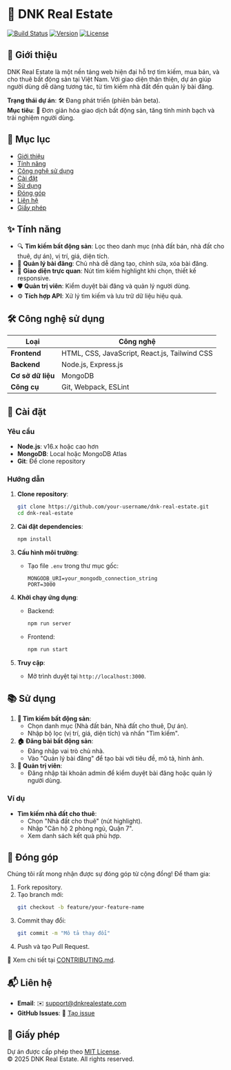 # 🏡 DNK Real Estate

[![Build Status](https://img.shields.io/badge/build-passing-brightgreen)](https://github.com/your-username/dnk-real-estate)
[![Version](https://img.shields.io/badge/version-1.0.0-blue)](https://github.com/your-username/dnk-real-estate/releases)
[![License](https://img.shields.io/badge/license-MIT-green)](LICENSE)

## 📖 Giới thiệu
DNK Real Estate là một nền tảng web hiện đại hỗ trợ tìm kiếm, mua bán, và cho thuê bất động sản tại Việt Nam. Với giao diện thân thiện, dự án giúp người dùng dễ dàng tương tác, từ tìm kiếm nhà đất đến quản lý bài đăng.  

**Trạng thái dự án**: 🛠 Đang phát triển (phiên bản beta).  
**Mục tiêu**: 🌟 Đơn giản hóa giao dịch bất động sản, tăng tính minh bạch và trải nghiệm người dùng.

## 📑 Mục lục
- [Giới thiệu](#giới-thiệu)
- [Tính năng](#tính-năng)
- [Công nghệ sử dụng](#công-nghệ-sử-dụng)
- [Cài đặt](#cài-đặt)
- [Sử dụng](#sử-dụng)
- [Đóng góp](#đóng-góp)
- [Liên hệ](#liên-hệ)
- [Giấy phép](#giấy-phép)

## ✨ Tính năng
- 🔍 **Tìm kiếm bất động sản**: Lọc theo danh mục (nhà đất bán, nhà đất cho thuê, dự án), vị trí, giá, diện tích.
- 📝 **Quản lý bài đăng**: Chủ nhà dễ dàng tạo, chỉnh sửa, xóa bài đăng.
- 🎨 **Giao diện trực quan**: Nút tìm kiếm highlight khi chọn, thiết kế responsive.
- 🛡️ **Quản trị viên**: Kiểm duyệt bài đăng và quản lý người dùng.
- ⚙️ **Tích hợp API**: Xử lý tìm kiếm và lưu trữ dữ liệu hiệu quả.

## 🛠 Công nghệ sử dụng
| **Loại**         | **Công nghệ**                          |
|-------------------|----------------------------------------|
| **Frontend**     | HTML, CSS, JavaScript, React.js, Tailwind CSS |
| **Backend**      | Node.js, Express.js                    |
| **Cơ sở dữ liệu**| MongoDB                               |
| **Công cụ**      | Git, Webpack, ESLint                  |

## 🚀 Cài đặt
### Yêu cầu
- **Node.js**: v16.x hoặc cao hơn
- **MongoDB**: Local hoặc MongoDB Atlas
- **Git**: Để clone repository

### Hướng dẫn
1. **Clone repository**:
   ```bash
   git clone https://github.com/your-username/dnk-real-estate.git
   cd dnk-real-estate
   ```

2. **Cài đặt dependencies**:
   ```bash
   npm install
   ```

3. **Cấu hình môi trường**:
   - Tạo file `.env` trong thư mục gốc:
     ```plaintext
     MONGODB_URI=your_mongodb_connection_string
     PORT=3000
     ```

4. **Khởi chạy ứng dụng**:
   - Backend:
     ```bash
     npm run server
     ```
   - Frontend:
     ```bash
     npm run start
     ```

5. **Truy cập**:
   - Mở trình duyệt tại `http://localhost:3000`.

## 📚 Sử dụng
1. **🔎 Tìm kiếm bất động sản**:
   - Chọn danh mục (Nhà đất bán, Nhà đất cho thuê, Dự án).
   - Nhập bộ lọc (vị trí, giá, diện tích) và nhấn "Tìm kiếm".
2. **🏠 Đăng bài bất động sản**:
   - Đăng nhập vai trò chủ nhà.
   - Vào "Quản lý bài đăng" để tạo bài với tiêu đề, mô tả, hình ảnh.
3. **🔧 Quản trị viên**:
   - Đăng nhập tài khoản admin để kiểm duyệt bài đăng hoặc quản lý người dùng.

### Ví dụ
- **Tìm kiếm nhà đất cho thuê**:
  - Chọn "Nhà đất cho thuê" (nút highlight).
  - Nhập "Căn hộ 2 phòng ngủ, Quận 7".
  - Xem danh sách kết quả phù hợp.

## 🤝 Đóng góp
Chúng tôi rất mong nhận được sự đóng góp từ cộng đồng! Để tham gia:
1. Fork repository.
2. Tạo branch mới:
   ```bash
   git checkout -b feature/your-feature-name
   ```
3. Commit thay đổi:
   ```bash
   git commit -m "Mô tả thay đổi"
   ```
4. Push và tạo Pull Request.

📖 Xem chi tiết tại [CONTRIBUTING.md](CONTRIBUTING.md).

## 📬 Liên hệ
- **Email**: ✉️ support@dnkrealestate.com
- **GitHub Issues**: 🐞 [Tạo issue](https://github.com/your-username/dnk-real-estate/issues)

## 📜 Giấy phép
Dự án được cấp phép theo [MIT License](LICENSE).  
© 2025 DNK Real Estate. All rights reserved.
